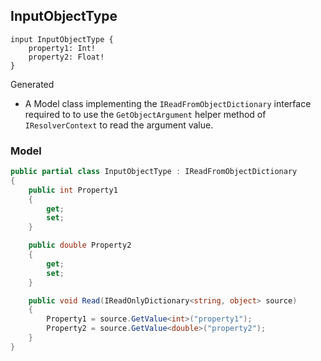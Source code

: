 ## InputObjectType

```gql
input InputObjectType {
	property1: Int!
	property2: Float!
}
```

Generated
- A Model class implementing the `IReadFromObjectDictionary` interface required to
to use the `GetObjectArgument` helper method of `IResolverContext` to read the argument
value.


### Model

```csharp
public partial class InputObjectType : IReadFromObjectDictionary
{
    public int Property1
    {
        get;
        set;
    }

    public double Property2
    {
        get;
        set;
    }

    public void Read(IReadOnlyDictionary<string, object> source)
    {
        Property1 = source.GetValue<int>("property1");
        Property2 = source.GetValue<double>("property2");
    }
}
```